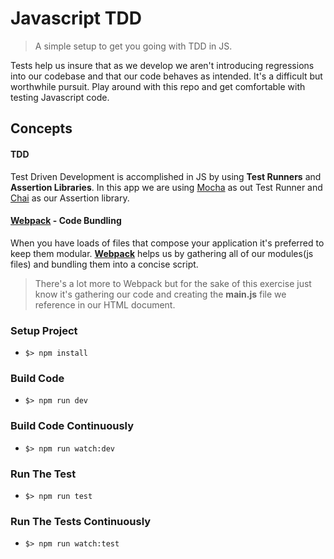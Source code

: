 # Javascript TDD
> A simple setup to get you going with TDD in JS.

Tests help us insure that as we develop we aren't introducing regressions into our codebase and that our code behaves as intended. It's a difficult but worthwhile pursuit. Play around with this repo and get comfortable with testing Javascript code.

## Concepts
#### TDD
Test Driven Development is accomplished in JS by using __Test Runners__ and  __Assertion Libraries__.
In this app we are using [Mocha](https://mochajs.org/) as out Test Runner and [Chai](http://chaijs.com/) as our Assertion library.


#### [Webpack](https://webpack.js.org/) - Code Bundling

When you have loads of files that compose your application it's preferred to keep them modular. [__Webpack__](https://webpack.js.org/) helps us by gathering all of our modules(js files) and bundling them into a concise script. 

> There's a lot more to Webpack but for the sake of this exercise just know it's gathering our code and creating the __main.js__ file we reference in our HTML document.

### Setup Project
- `$> npm install`

### Build Code
- `$> npm run dev`

### Build Code Continuously
- `$> npm run watch:dev`

### Run The Test
- `$> npm run test`

### Run The Tests Continuously
- `$> npm run watch:test`
